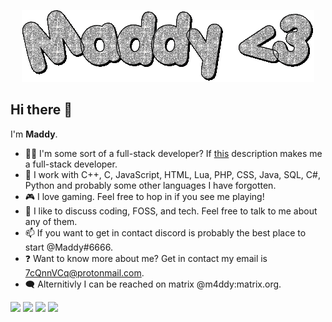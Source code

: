 <p align="center">
  <img src="https://github.com/xM4ddy/xM4ddy/raw/main/maddy.gif" alt="">
</p>



## Hi there 👋
I'm **Maddy**.  
- 👨‍💻 I'm some sort of a full-stack developer? If [this](https://www.w3schools.com/whatis/whatis_fullstack.asp) description makes me a full-stack developer.
- 🌱 I work with C++, C, JavaScript, HTML, Lua, PHP, CSS, Java, SQL, C#, Python and probably some other languages I have forgotten.
- 🎮 I love gaming. Feel free to hop in if you see me playing!
- 🤝 I like to discuss coding, FOSS, and tech. Feel free to talk to me about any of them.
- 📫 If you want to get in contact discord is probably the best place to start @Maddy#6666.
- ❓ Want to know more about me? Get in contact my email is 7cQnnVCq@protonmail.com.
- 🗨️ Alternitivly I  can be reached on matrix @m4ddy:matrix.org.

<img src="https://img.shields.io/badge/Discord-5865F2?style=for-the-badge&logo=discord&logoColor=white" /> <img src="https://img.shields.io/badge/ProtonMail-8B89CC?style=for-the-badge&logo=protonmail&logoColor=white" /> <img src="https://img.shields.io/badge/matrix-000000?style=for-the-badge&logo=Matrix&logoColor=white" /> <img src="https://img.shields.io/badge/Arch_Linux-1793D1?style=for-the-badge&logo=arch-linux&logoColor=white" />

<img src="https://i.pinimg.com/originals/0a/6f/06/0a6f0697514f5517e35b2e741eaaabed.gif" alt="">
